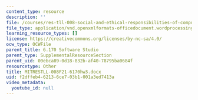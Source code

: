 ```yaml
---
content_type: resource
description: ''
file: /courses/res-tll-008-social-and-ethical-responsibilities-of-computing-serc-fall-2021/f2dffeb462136ce703b1001a3ed7413a_MITRESTLL-008F21-6170hw3.docx
file_type: application/vnd.openxmlformats-officedocument.wordprocessingml.document
learning_resource_types: []
license: https://creativecommons.org/licenses/by-nc-sa/4.0/
ocw_type: OCWFile
parent_title: 6.170 Software Studio
parent_type: SupplementalResourceSection
parent_uid: 00ebca89-0d18-832b-af40-78795ba0684f
resourcetype: Other
title: MITRESTLL-008F21-6170hw3.docx
uid: f2dffeb4-6213-6ce7-03b1-001a3ed7413a
video_metadata:
  youtube_id: null
---
```

